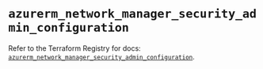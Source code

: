 # `azurerm_network_manager_security_admin_configuration`

Refer to the Terraform Registry for docs: [`azurerm_network_manager_security_admin_configuration`](https://registry.terraform.io/providers/hashicorp/azurerm/4.21.1/docs/resources/network_manager_security_admin_configuration).

